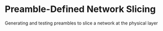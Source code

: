 # Preamble-Defined Network Slicing
Generating and testing preambles to slice a network at the physical layer

